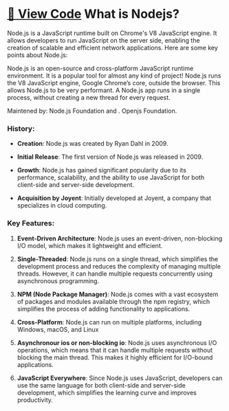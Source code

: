 [📜 View Code](./examples/example1.js)
What is Nodejs?
================
Node.js is a JavaScript runtime built on Chrome's V8 JavaScript engine. It allows developers to run JavaScript on the server side, enabling the creation of scalable and efficient network applications. Here are some key points about Node.js:


Node.js is an open-source and cross-platform JavaScript runtime environment. It is a popular tool for almost any kind of project! Node.js runs the V8 JavaScript engine, Google Chrome’s core, outside the browser. This allows Node.js to be very performant. A Node.js app runs in a single process, without creating a new thread for every request.

Maintened by: Node.js Foundation and . Openjs Foundation.


### History:

- **Creation**: Node.js was created by Ryan Dahl in 2009.

- **Initial Release**: The first version of Node.js was released in 2009.

- **Growth**: Node.js has gained significant popularity due to its performance, scalability, and the ability to use JavaScript for both client-side and server-side development.

- **Acquisition by Joyent**: Initially developed at Joyent, a company that specializes in cloud computing.


### Key Features:

1. **Event-Driven Architecture**: Node.js uses an event-driven, non-blocking I/O model, which makes it lightweight and efficient.

2. **Single-Threaded**: Node.js runs on a single thread, which simplifies the development process and reduces the complexity of managing multiple threads. However, it can handle multiple requests concurrently using asynchronous programming.

3. **NPM (Node Package Manager)**: Node.js comes with a vast ecosystem of packages and modules available through the npm registry, which simplifies the process of adding functionality to applications.

4. **Cross-Platform**: Node.js can run on multiple platforms, including Windows, macOS, and Linux

5. **Asynchronour ios or non-blocking io**: Node.js uses asynchronous I/O operations, which means that it can handle multiple requests without blocking the main thread. This makes it highly efficient for I/O-bound applications.

6. **JavaScript Everywhere**: Since Node.js uses JavaScript, developers can use the same language for both client-side and server-side development, which simplifies the learning curve and improves productivity.